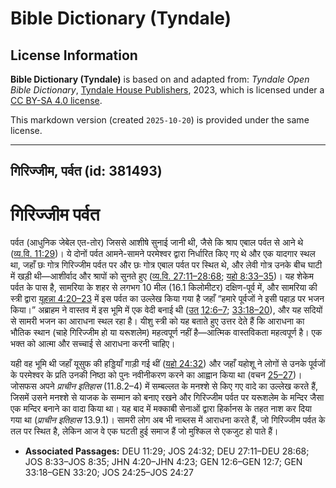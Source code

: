 # Bible Dictionary (Tyndale)

## License Information

**Bible Dictionary (Tyndale)** is based on and adapted from: _Tyndale Open Bible Dictionary_, [Tyndale House Publishers](https://tyndaleopenresources.com/), 2023, which is licensed under a [CC BY-SA 4.0 license](https://creativecommons.org/licenses/by-sa/4.0/legalcode.en).

This markdown version (created `2025-10-20`) is provided under the same license.



--------------------------------

## गिरिज्जीम, पर्वत (id: 381493)

गिरिज्जीम पर्वत
===============

पर्वत (आधुनिक जेबेल एत\-तोर) जिससे आशीषे सुनाई जानी थी, जैसे कि श्राप एबाल पर्वत से आने थे ([व्य.वि. 11:29](https://ref.ly/Deut11:29))। ये दोनों पर्वत आमने\-सामने परमेश्वर द्वारा निर्धारित किए गए थे और एक यादगार स्थल था, जहाँ छः गोत्र गिरिज्जीम पर्वत पर और छः गोत्र एबाल पर्वत पर स्थित थे, और लेवी गोत्र उनके बीच घाटी में खड़ी थी—आशीर्वाद और श्रापों को सुनते हुए ([व्य.वि. 27:11–28:68](https://ref.ly/Deut27:11-Deut28:68); [यहो 8:33–35](https://ref.ly/Josh8:33-Josh8:35))। यह शेकेम पर्वत के पास है, सामरिया के शहर से लगभग 10 मील (16\.1 किलोमीटर) दक्षिण\-पूर्व में, और सामरिया की स्त्री द्वारा [यूहन्ना 4:20–23](https://ref.ly/John4:20-John4:23) में इस पर्वत का उल्लेख किया गया है जहाँ “हमारे पूर्वजों ने इसी पहाड़ पर भजन किया।” अब्राहम ने वास्तव में इस भूमि में एक वेदी बनाई थी ([उत् 12:6–7](https://ref.ly/Gen12:6-Gen12:7); [33:18–20](https://ref.ly/Gen33:18-Gen33:20)), और यह सदियों से सामरी भजन का आराधना स्थल रहा है। यीशु स्त्री को यह बताते हुए उत्तर देते हैं कि आराधना का भौतिक स्थान (चाहे गिरिज्जीम हो या यरूशलेम) महत्वपूर्ण नहीं है—आत्मिक वास्तविकता महत्वपूर्ण है। एक भक्त को आत्मा और सच्चाई से आराधना करनी चाहिए।

यही वह भूमि थी जहाँ यूसुफ की हड्डियाँ गाड़ी गई थीं ([यहो 24:32](https://ref.ly/Josh24:32)) और जहाँ यहोशू ने लोगों से उनके पूर्वजों के परमेश्वर के प्रति उनकी निष्ठा को पुनः नवीनीकरण करने का आह्वान किया था (वचन [25–27](https://ref.ly/Josh24:25-Josh24:27))। जोसफस अपने *प्राचीन इतिहास* (11\.8\.2–4\) में सम्बल्लत के मनश्शे से किए गए वादे का उल्लेख करते हैं, जिसमें उसने मनश्शे से याजक के सम्मान को बनाए रखने और गिरिज्जीम पर्वत पर यरूशलेम के मन्दिर जैसा एक मन्दिर बनाने का वादा किया था। यह बाद में मक्काबी सेनाओं द्वारा हिर्कानस के तहत नाश कर दिया गया था (*प्राचीन इतिहास* 13\.9\.1\)। सामरी लोग अब भी नाब्लस में आराधना करते हैं, जो गिरिज्जीम पर्वत के तल पर स्थित है, लेकिन आज वे एक घटती हुई समाज हैं जो मुश्किल से एकजुट हो पाते हैं।

* **Associated Passages:** DEU 11:29; JOS 24:32; DEU 27:11–DEU 28:68; JOS 8:33–JOS 8:35; JHN 4:20–JHN 4:23; GEN 12:6–GEN 12:7; GEN 33:18–GEN 33:20; JOS 24:25–JOS 24:27


